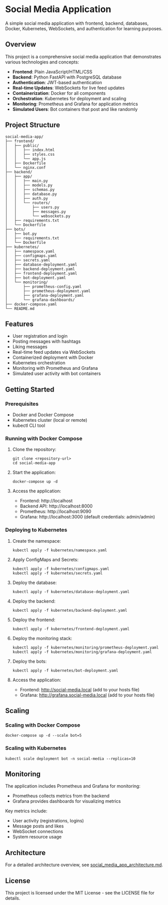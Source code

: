 # Social Media Application

A simple social media application with frontend, backend, databases, Docker, Kubernetes, WebSockets, and authentication for learning purposes.

## Overview

This project is a comprehensive social media application that demonstrates various technologies and concepts:

- **Frontend**: Plain JavaScript/HTML/CSS
- **Backend**: Python FastAPI with PostgreSQL database
- **Authentication**: JWT-based authentication
- **Real-time Updates**: WebSockets for live feed updates
- **Containerization**: Docker for all components
- **Orchestration**: Kubernetes for deployment and scaling
- **Monitoring**: Prometheus and Grafana for application metrics
- **Simulated Users**: Bot containers that post and like randomly

## Project Structure

```
social-media-app/
├── frontend/
│   ├── public/
│   │   ├── index.html
│   │   ├── styles.css
│   │   └── app.js
│   ├── Dockerfile
│   └── nginx.conf
├── backend/
│   ├── app/
│   │   ├── main.py
│   │   ├── models.py
│   │   ├── schemas.py
│   │   ├── database.py
│   │   ├── auth.py
│   │   └── routers/
│   │       ├── users.py
│   │       ├── messages.py
│   │       └── websockets.py
│   ├── requirements.txt
│   └── Dockerfile
├── bots/
│   ├── bot.py
│   ├── requirements.txt
│   └── Dockerfile
├── kubernetes/
│   ├── namespace.yaml
│   ├── configmaps.yaml
│   ├── secrets.yaml
│   ├── database-deployment.yaml
│   ├── backend-deployment.yaml
│   ├── frontend-deployment.yaml
│   ├── bot-deployment.yaml
│   └── monitoring/
│       ├── prometheus-config.yaml
│       ├── prometheus-deployment.yaml
│       ├── grafana-deployment.yaml
│       └── grafana-dashboards/
├── docker-compose.yaml
└── README.md
```

## Features

- User registration and login
- Posting messages with hashtags
- Liking messages
- Real-time feed updates via WebSockets
- Containerized deployment with Docker
- Kubernetes orchestration
- Monitoring with Prometheus and Grafana
- Simulated user activity with bot containers

## Getting Started

### Prerequisites

- Docker and Docker Compose
- Kubernetes cluster (local or remote)
- kubectl CLI tool

### Running with Docker Compose

1. Clone the repository:
   ```
   git clone <repository-url>
   cd social-media-app
   ```

2. Start the application:
   ```
   docker-compose up -d
   ```

3. Access the application:
   - Frontend: http://localhost
   - Backend API: http://localhost:8000
   - Prometheus: http://localhost:9090
   - Grafana: http://localhost:3000 (default credentials: admin/admin)

### Deploying to Kubernetes

1. Create the namespace:
   ```
   kubectl apply -f kubernetes/namespace.yaml
   ```

2. Apply ConfigMaps and Secrets:
   ```
   kubectl apply -f kubernetes/configmaps.yaml
   kubectl apply -f kubernetes/secrets.yaml
   ```

3. Deploy the database:
   ```
   kubectl apply -f kubernetes/database-deployment.yaml
   ```

4. Deploy the backend:
   ```
   kubectl apply -f kubernetes/backend-deployment.yaml
   ```

5. Deploy the frontend:
   ```
   kubectl apply -f kubernetes/frontend-deployment.yaml
   ```

6. Deploy the monitoring stack:
   ```
   kubectl apply -f kubernetes/monitoring/prometheus-deployment.yaml
   kubectl apply -f kubernetes/monitoring/grafana-deployment.yaml
   ```

7. Deploy the bots:
   ```
   kubectl apply -f kubernetes/bot-deployment.yaml
   ```

8. Access the application:
   - Frontend: http://social-media.local (add to your hosts file)
   - Grafana: http://grafana.social-media.local (add to your hosts file)

## Scaling

### Scaling with Docker Compose

```
docker-compose up -d --scale bot=5
```

### Scaling with Kubernetes

```
kubectl scale deployment bot -n social-media --replicas=10
```

## Monitoring

The application includes Prometheus and Grafana for monitoring:

- Prometheus collects metrics from the backend
- Grafana provides dashboards for visualizing metrics

Key metrics include:
- User activity (registrations, logins)
- Message posts and likes
- WebSocket connections
- System resource usage

## Architecture

For a detailed architecture overview, see [social_media_app_architecture.md](social_media_app_architecture.md).

## License

This project is licensed under the MIT License - see the LICENSE file for details.
